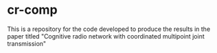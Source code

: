 # cr-comp
This is a repository for the code developed to produce the results in the paper titled "Cognitive radio network with coordinated multipoint joint transmission" 
